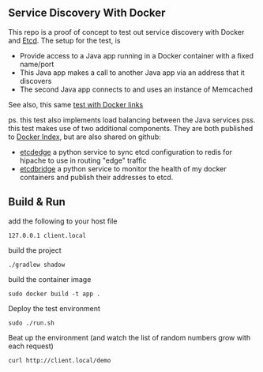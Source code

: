 ## Service Discovery With Docker
This repo is a proof of concept to test out service discovery with Docker and [Etcd](https://github.com/coreos/etcd). The setup for the test, is

- Provide access to a Java app running in a Docker container with a fixed name/port
- This Java app makes a call to another Java app via an address that it discovers
- The second Java app connects to and uses an instance of Memcached


See also, this same [test with Docker links](https://github.com/benschw/docker-service-discovery-with-links)

ps. this test also implements load balancing between the Java services 
pss. this test makes use of two additional components. They are both published to [Docker Index](https://index.docker.io/u/benschw/), but are also shared on github: 
- [etcdedge](https://github.com/benschw/etcdedge) a python service to sync etcd configuration to redis for hipache to use in routing "edge" traffic
- [etcdbridge](https://github.com/benschw/etcdbridge) a python service to monitor the health of my docker containers and publish their addresses to etcd.

## Build & Run

add the following to your host file

	127.0.0.1 client.local

build the project

	./gradlew shadow

build the container image

	sudo docker build -t app .

Deploy the test environment

	sudo ./run.sh

Beat up the environment (and watch the list of random numbers grow with each request)

	curl http://client.local/demo
